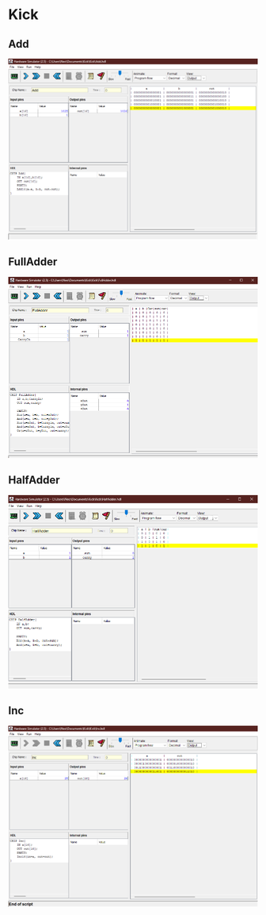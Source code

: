 # Kick

## Add

<img src="./AddSCR.png/">

## FullAdder

<img src="./FullAdderSCR.png/">

## HalfAdder

<img src="./HalfAdderSCR.png/">

## Inc

<img src="./IncSCR.png/">